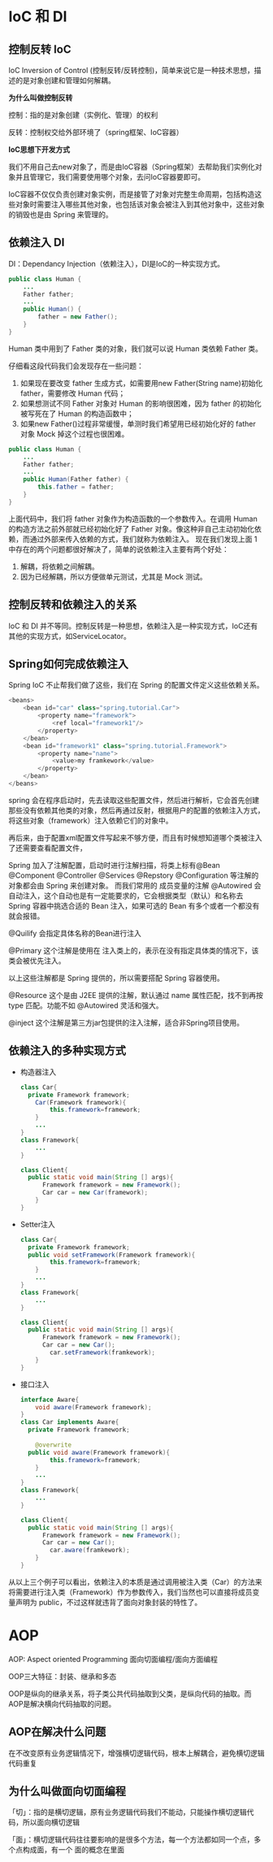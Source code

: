 # IoC 和 DI

## 控制反转 IoC

IoC Inversion of Control (控制反转/反转控制)，简单来说它是一种技术思想，描述的是对象创建和管理如何解耦。

**为什么叫做控制反转**

控制：指的是对象创建（实例化、管理）的权利 

反转：控制权交给外部环境了（spring框架、IoC容器）

**IoC思想下开发⽅式**

我们不⽤⾃⼰去new对象了，⽽是由IoC容器（Spring框架）去帮助我们实例化对象并且管理它，我们需要使⽤哪个对象，去问IoC容器要即可。

IoC容器不仅仅负责创建对象实例，而是接管了对象对完整生命周期，包括构造这些对象时需要注入哪些其他对象，也包括该对象会被注入到其他对象中，这些对象的销毁也是由 Spring 来管理的。

## 依赖注入 DI

DI：Dependancy Injection（依赖注⼊），DI是IoC的一种实现方式。

```java
public class Human {
    ...
    Father father;
    ...
    public Human() {
        father = new Father();
    }
}
```

Human 类中用到了 Father 类的对象，我们就可以说 Human 类依赖 Father 类。

仔细看这段代码我们会发现存在一些问题：

1. 如果现在要改变 father 生成方式，如需要用new Father(String name)初始化 father，需要修改 Human 代码；
2. 如果想测试不同 Father 对象对 Human 的影响很困难，因为 father 的初始化被写死在了 Human 的构造函数中；
3. 如果new Father()过程非常缓慢，单测时我们希望用已经初始化好的 father 对象 Mock 掉这个过程也很困难。

```java
public class Human {
    ...
    Father father;
    ...
    public Human(Father father) {
        this.father = father;
    }
}
```

上面代码中，我们将 father 对象作为构造函数的一个参数传入。在调用 Human 的构造方法之前外部就已经初始化好了 Father 对象。像这种非自己主动初始化依赖，而通过外部来传入依赖的方式，我们就称为依赖注入。
 现在我们发现上面 1 中存在的两个问题都很好解决了，简单的说依赖注入主要有两个好处：

1. 解耦，将依赖之间解耦。
2. 因为已经解耦，所以方便做单元测试，尤其是 Mock 测试。

## 控制反转和依赖注入的关系

IoC 和 DI 并不等同。控制反转是一种思想，依赖注入是一种实现方式，IoC还有其他的实现方式，如ServiceLocator。

## Spring如何完成依赖注入

Spring IoC 不止帮我们做了这些，我们在 Spring 的配置文件定义这些依赖关系。

```java
<beans>
    <bean id="car" class="spring.tutorial.Car">
        <property name="framework">
            <ref local="framework1"/>
        </property>
    </bean>
    <bean id="framework1" class="spring.tutorial.Framework">
        <property name="name">
            <value>my framkework</value>
        </property>
    </bean>
</beans>
```

spring 会在程序启动时，先去读取这些配置文件，然后进行解析，它会首先创建那些没有依赖其他类的对象，然后再通过反射，根据用户的配置的依赖注入方式，将这些对象（framework）注入依赖它们的对象中。

再后来，由于配置xml配置文件写起来不够方便，而且有时候想知道哪个类被注入了还需要查看配置文件，

Spring 加入了注解配置，启动时进行注解扫描，将类上标有@Bean @Component @Controller @Services @Repstory @Configuration 等注解的对象都会由 Spring 来创建对象。 而我们常用的 成员变量的注解 @Autowired 会自动注入，这个自动也是有一定能要求的，它会根据类型（默认）和名称去 Spring 容器中挑选合适的 Bean 注入，如果可选的 Bean 有多个或者一个都没有就会报错。

@Quilify 会指定具体名称的Bean进行注入

@Primary 这个注解是使用在 注入类上的，表示在没有指定具体类的情况下，该类会被优先注入。

以上这些注解都是 Spring 提供的，所以需要搭配 Spring 容器使用。

@Resource  这个是由 J2EE 提供的注解，默认通过 name 属性匹配，找不到再按 type 匹配。功能不如 @Autowired 灵活和强大。

@inject 这个注解是第三方jar包提供的注入注解，适合非Spring项目使用。

## 依赖注入的多种实现方式

- 构造器注入

  ```java
  class Car{
  	private Framework framework;
      Car(Framework framework){
          this.framework=framework;
      }
      ...
  }
  class Framework{
      ...
  }
  ```

  ```java
  class Client{
  	public static void main(String [] args){
  		Framework framework = new Framework();
      	Car car = new Car(framework);    
      }
  }
  ```

- Setter注入

  ```java
  class Car{
  	private Framework framework;
  	public void setFramework(Framework framework){
          this.framework=framework;
      }
      ...
  }
  class Framework{
      ...
  }
  ```

  ```java
  class Client{
  	public static void main(String [] args){
  		Framework framework = new Framework();
      	Car car = new Car();    
          car.setFramework(framkework);
      }
  }
  ```

- 接口注入

  ```java
  interface Aware{
      void aware(Framework framework);
  }
  class Car implements Aware{
  	private Framework framework;
      
      @overwrite
  	public void aware(Framework framework){
          this.framework=framework;
      }
      ...
  }
  class Framework{
      ...
  }
  ```

  ```java
  class Client{
  	public static void main(String [] args){
  		Framework framework = new Framework();
      	Car car = new Car();    
          car.aware(framkework);
      }
  }
  ```

从以上三个例子可以看出，依赖注入的本质是通过调用被注入类（Car）的方法来将需要进行注入类（Framework）作为参数传入，我们当然也可以直接将成员变量声明为 public，不过这样就违背了面向对象封装的特性了。

# AOP

AOP: Aspect oriented Programming ⾯向切⾯编程/⾯向⽅⾯编程

OOP三⼤特征：封装、继承和多态

OOP是纵向的继承关系，将子类公共代码抽取到父类，是纵向代码的抽取。而AOP是解决横向代码抽取的问题。

## **AOP在解决什么问题**

在不改变原有业务逻辑情况下，增强横切逻辑代码，根本上解耦合，避免横切逻辑代码重复

## **为什么叫做⾯向切⾯编程**

「切」：指的是横切逻辑，原有业务逻辑代码我们不能动，只能操作横切逻辑代码，所以⾯向横切逻辑

「⾯」：横切逻辑代码往往要影响的是很多个⽅法，每⼀个⽅法都如同⼀个点，多个点构成⾯，有⼀个 ⾯的概念在⾥⾯
